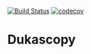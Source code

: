 
[![Build Status](https://api.travis-ci.org/vitali-kurlovich/Dukascopy.svg?branch=master)](https://travis-ci.org/github/vitali-kurlovich/Dukascopy)
[![codecov](https://codecov.io/gh/vitali-kurlovich/Dukascopy/branch/master/graph/badge.svg)](https://codecov.io/gh/vitali-kurlovich/Dukascopy)

# Dukascopy
